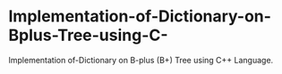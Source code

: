 # Implementation-of-Dictionary-on-Bplus-Tree-using-C-
Implementation of-Dictionary on B-plus (B+) Tree using C++ Language.
